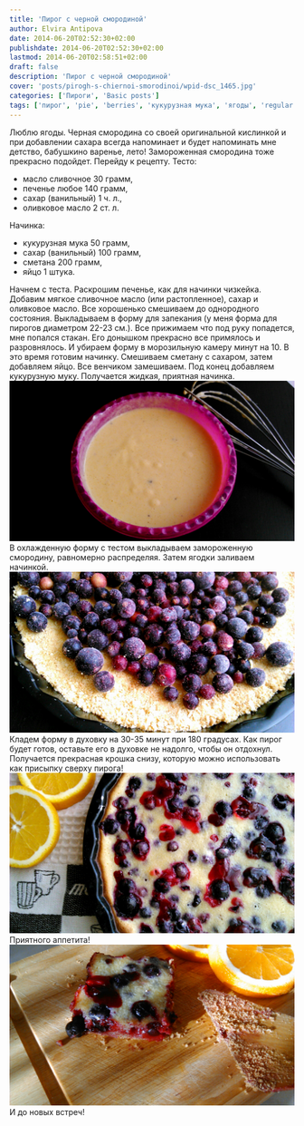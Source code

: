 ```yaml
---
title: 'Пирог с черной смородиной'
author: Elvira Antipova
date: 2014-06-20T02:52:30+02:00
publishdate: 2014-06-20T02:52:30+02:00
lastmod: 2014-06-20T02:58:51+02:00
draft: false
description: 'Пирог с черной смородиной'
cover: 'posts/pirogh-s-chiernoi-smorodinoi/wpid-dsc_1465.jpg'
categories: ['Пироги', 'Basic posts']
tags: ['пирог', 'pie', 'berries', 'кукурузная мука', 'ягоды', 'regular']
---
```


Люблю ягоды. Черная смородина со своей оригинальной кислинкой и при добавлении сахара всегда напоминает и будет напоминать мне детство, бабушкино варенье, лето! Замороженная смородина тоже прекрасно подойдет. Перейду к рецепту. Тесто: 
- масло сливочное 30 грамм,
- печенье любое 140 грамм,
- сахар (ванильный) 1 ч. л.,
- оливковое масло 2 ст. л.

 Начинка: 
- кукурузная мука 50 грамм,
- сахар (ванильный) 100 грамм,
- сметана 200 грамм,
- яйцо 1 штука.

 Начнем с теста. Раскрошим печенье, как для начинки чизкейка. Добавим мягкое сливочное масло (или растопленное), сахар и оливковое масло. Все хорошенько смешиваем до однородного состояния. Выкладываем в форму для запекания (у меня форма для пирогов диаметром 22-23 см.). Все прижимаем что под руку попадется, мне попался стакан. Его донышком прекрасно все примялось и разровнялось. И убираем форму в морозильную камеру минут на 10. В это время готовим начинку. Смешиваем сметану с сахаром, затем добавляем яйцо. Все венчиком замешиваем. Под конец добавляем кукурузную муку. Получается жидкая, приятная начинка. [![image](wpid-img_20140610_202206.jpg)](wpid-img_20140610_202206.jpg) В охлажденную форму с тестом выкладываем замороженную смородину, равномерно распределяя. Затем ягодки заливаем начинкой. [![image](wpid-img_20140610_202434.jpg)](wpid-img_20140610_202434.jpg) Кладем форму в духовку на 30-35 минут при 180 градусах. Как пирог будет готов, оставьте его в духовке не надолго, чтобы он отдохнул. Получается прекрасная крошка снизу, которую можно использовать как присыпку сверху пирога! [![image](wpid-img_20140610_210056.jpg)](wpid-img_20140610_210056.jpg) Приятного аппетита! [![image](wpid-dsc_1475.jpg)](wpid-dsc_1475.jpg) И до новых встреч!
